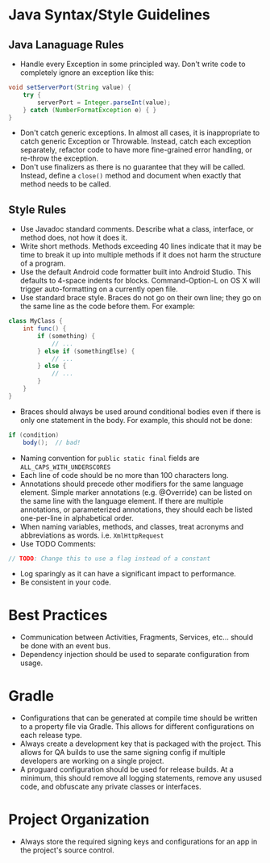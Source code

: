 # Java Syntax/Style Guidelines

## Java Lanaguage Rules
* Handle every Exception in some principled way. Don't write code to completely ignore an exception like this:
```java
void setServerPort(String value) {
    try {
        serverPort = Integer.parseInt(value);
    } catch (NumberFormatException e) { }
}
```
* Don't catch generic exceptions. In almost all cases, it is inappropriate to catch generic Exception or Throwable. Instead, catch each exception separately, refactor code to have more fine-grained error handling, or re-throw the exception.
* Don't use finalizers as there is no guarantee that they will be called. Instead, define a `close()` method and document when exactly that method needs to be called.

## Style Rules
* Use Javadoc standard comments. Describe what a class, interface, or method does, not how it does it.
* Write short methods. Methods exceeding 40 lines indicate that it may be time to break it up into multiple methods if it does not harm the structure of a program.
* Use the default Android code formatter built into Android Studio. This defaults to 4-space indents for blocks. Command-Option-L on OS X will trigger auto-formatting on a currently open file.
* Use standard brace style. Braces do not go on their own line; they go on the same line as the code before them. For example:
```java
class MyClass {
    int func() {
        if (something) {
            // ...
        } else if (somethingElse) {
            // ...
        } else {
            // ...
        }
    }
}
```
* Braces should always be used around conditional bodies even if there is only one statement in the body. For example, this should not be done:
```java
if (condition)
    body();  // bad!
```
* Naming convention for `public static final` fields are `ALL_CAPS_WITH_UNDERSCORES`
* Each line of code should be no more than 100 characters long.
* Annotations should precede other modifiers for the same language element. Simple marker annotations (e.g. @Override) can be listed on the same line with the language element. If there are multiple annotations, or parameterized annotations, they should each be listed one-per-line in alphabetical order.
* When naming variables, methods, and classes, treat acronyms and abbreviations as words. i.e. `XmlHttpRequest`
* Use TODO Comments:
```java
// TODO: Change this to use a flag instead of a constant
```
* Log sparingly as it can have a significant impact to performance.
* Be consistent in your code.

# Best Practices
* Communication between Activities, Fragments, Services, etc... should be done with an event bus.
* Dependency injection should be used to separate configuration from usage.

# Gradle
* Configurations that can be generated at compile time should be written to a property file via Gradle. This allows for different configurations on each release type.
* Always create a development key that is packaged with the project. This allows for QA builds to use the same signing config if multiple developers are working on a single project.
* A proguard configuration should be used for release builds. At a minimum, this should remove all logging statements, remove any usused code, and obfuscate any private classes or interfaces.

# Project Organization
* Always store the required signing keys and configurations for an app in the project's source control.
